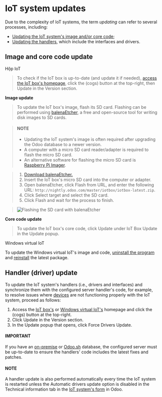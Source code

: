 # IoT system updates

Due to the complexity of IoT systems, the term *updating* can refer to several processes, including:

- [Updating the IoT system's image and/or core code](#iot-updating-iot-image-code);
- [Updating the handlers](#iot-updating-iot-handlers), which include the interfaces and drivers.

<a id="iot-updating-iot-image-code"></a>

## Image and core code update

Hộp IoT

> To check if the IoT box is up-to-date (and update it if needed), [access the IoT box's
> homepage](../iot_box.md#iot-iot-box-homepage), click the <i class="fa fa-cogs"></i> (cogs) button at the
> top-right, then Update in the Version section.

**Image update**

> To update the IoT box's image, flash its SD card. Flashing can be performed using
> [balenaEtcher](https://etcher.balena.io), a free and open-source tool for writing disk
> images to SD cards.

> #### NOTE
> - Updating the IoT system's image is often required after upgrading the Odoo database to a
>   newer version.
> - A computer with a micro SD card reader/adapter is required to flash the micro SD card.
> - An alternative software for flashing the micro SD card is [Raspberry Pi Imager](https://www.raspberrypi.com/software/).

> 1. [Download balenaEtcher.](https://etcher.balena.io/#download-etcher)
> 2. Insert the IoT box's micro SD card into the computer or adapter.
> 3. Open balenaEtcher, click Flash from URL, and enter the following URL:
>    `http://nightly.odoo.com/master/iotbox/iotbox-latest.zip`.
> 4. Click Select target and select the SD card.
> 5. Click Flash and wait for the process to finish.

> ![Flashing the SD card with balenaEtcher](applications/general/iot/iot_advanced/updating_iot/etcher-flash.png)

**Core code update**

> To update the IoT box's core code, click Update under IoT Box Update
> in the Update popup.

Windows virtual IoT

To update the Windows virtual IoT's image and code, [uninstall the program](../windows_iot.md#iot-windows-iot-uninstall) and [reinstall](../windows_iot.md#iot-windows-iot-installation) the latest
package.

<a id="iot-updating-iot-handlers"></a>

## Handler (driver) update

To update the IoT system's handlers (i.e., drivers and interfaces) and synchronize them with the
configured server handler's code, for example, to resolve issues where [devices](../devices.md)
are not functioning properly with the IoT system, proceed as follows:

1. Access the [IoT box's](../iot_box.md#iot-iot-box-homepage) or [Windows virtual IoT's](../windows_iot.md#iot-windows-iot-homepage) homepage and click the <i class="fa fa-cogs"></i> (cogs) button at
   the top-right.
2. Click Update in the Version section.
3. In the Update popup that opens, click Force Drivers Update.

#### IMPORTANT
If you have an [on-premise](../../../../administration/on_premise.md) or [Odoo.sh](../../../../administration/odoo_sh/overview/introduction.md) database, the configured server must be
up-to-date to ensure the handlers' code includes the latest fixes and patches.

#### NOTE
A handler update is also performed automatically every time the IoT system is restarted unless
the Automatic drivers update option is disabled in the Technical
information tab in the [IoT system's form](../connect.md#iot-connect-iot-form) in Odoo.
